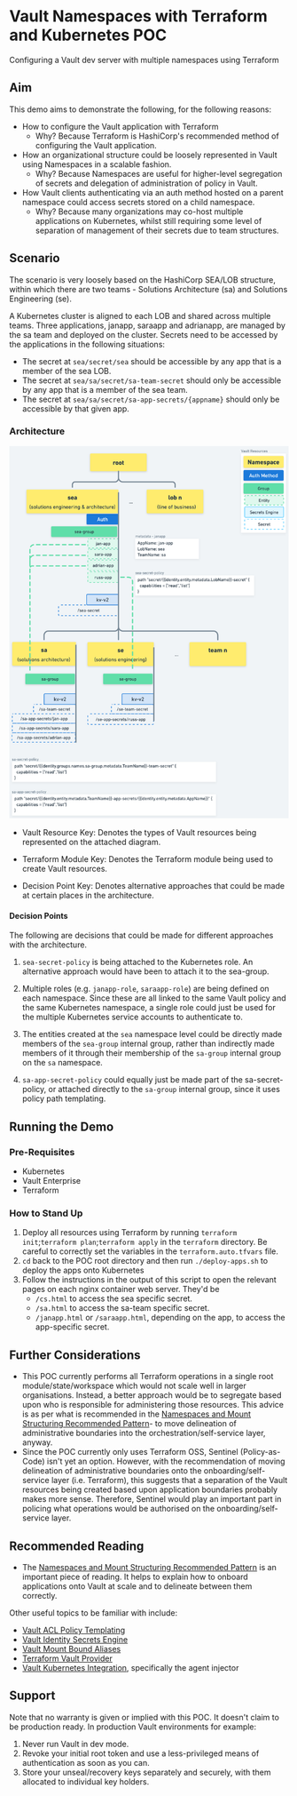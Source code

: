 # Vault Namespaces with Terraform and Kubernetes POC

Configuring a Vault dev server with multiple namespaces using Terraform

## Aim

This demo aims to demonstrate the following, for the following reasons:

* How to configure the Vault application with Terraform
  * Why? Because Terraform is HashiCorp's recommended method of configuring the Vault application.
* How an organizational structure could be loosely represented in Vault using Namespaces in a scalable fashion.
  * Why? Because Namespaces are useful for higher-level segregation of secrets and delegation of administration of policy in Vault.
* How Vault clients authenticating via an auth method hosted on a parent namespace could access secrets stored on a child namespace.
  * Why? Because many organizations may co-host multiple applications on Kubernetes, whilst still requiring some level of separation of management of their secrets due to team structures.

## Scenario

The scenario is very loosely based on the HashiCorp SEA/LOB structure, within which there are two teams - Solutions Architecture (sa) and Solutions Engineering (se).

A Kubernetes cluster is aligned to each LOB and shared across multiple teams. Three applications, janapp, saraapp and adrianapp, are managed by the sa team and deployed on the cluster. Secrets need to be accessed by the applications in the following situations:

* The secret at `sea/secret/sea` should be accessible by any app that is a member of the sea LOB.
* The secret at `sea/sa/secret/sa-team-secret` should only be accessible by any app that is a member of the sea team.
* The secret at `sea/sa/secret/sa-app-secrets/{appname}` should only be accessible by that given app.

### Architecture

![Vault Namespace Layout created by this POC](assets/vault_k8s_ns_tf_arch.png)

* Vault Resource Key: Denotes the types of Vault resources being represented on the attached diagram.

* Terraform Module Key: Denotes the Terraform module being used to create Vault resources.

* Decision Point Key: Denotes alternative approaches that could be made at certain places in the architecture.

#### Decision Points

The following are decisions that could be made for different approaches with the architecture.

1. `sea-secret-policy` is being attached to the Kubernetes role. An alternative approach would have been to attach it to the sea-group.

2. Multiple roles (e.g. `janapp-role`, `saraapp-role`) are being defined on each namespace. Since these are all linked to the same Vault policy and the same Kubernetes 
namespace, a single role could just be used for the multiple Kubernetes service accounts to authenticate to.

3. The entities created at the `sea` namespace level could be directly made members of the `sea-group` internal group, rather than indirectly made members of it through 
their membership of the `sa-group` internal group on the `sa` namespace.

4. `sa-app-secret-policy` could equally just be made part of the sa-secret-policy, or attached directly to the `sa-group` internal group, since it uses policy path templating.

## Running the Demo

### Pre-Requisites

* Kubernetes
* Vault Enterprise
* Terraform

### How to Stand Up

1. Deploy all resources using Terraform by running `terraform init`;`terraform plan`;`terraform apply` in the `terraform` directory. Be careful to correctly set the variables in the `terraform.auto.tfvars` file.
2. `cd` back to the POC root directory and then run `./deploy-apps.sh` to deploy the apps onto Kubernetes
3. Follow the instructions in the output of this script to open the relevant pages on each nginx container web server. They'd be
    * `/cs.html` to access the sea specific secret.
    * `/sa.html` to access the sa-team specific secret.
    * `/janapp.html` or `/saraapp.html`, depending on the app, to access the app-specific secret.

## Further Considerations

* This POC currently performs all Terraform operations in a single root module/state/workspace which would not scale well in larger organisations. Instead, a better approach would be to segregate based upon 
  who is responsible for administering those resources. This advice is as per what is recommended in the [Namespaces and Mount Structuring Recommended Pattern](https://learn.hashicorp.com/tutorials/vault/namespace-structure)- to move delineation of administrative boundaries into the orchestration/self-service layer, anyway.
* Since the POC currently only uses Terraform OSS, Sentinel (Policy-as-Code) isn't yet an option. However, with the recommendation of moving delineation of administrative boundaries onto the onboarding/self-service layer (i.e. Terraform), this suggests that a separation of the Vault resources being created based upon application boundaries probably makes more sense. Therefore, Sentinel would play an important part in policing what operations would be authorised on the onboarding/self-service layer.

## Recommended Reading

* The [Namespaces and Mount Structuring Recommended Pattern](https://learn.hashicorp.com/tutorials/vault/namespace-structure) is an important piece of reading. It helps to explain how to onboard applications onto Vault at scale and to delineate between them correctly.

Other useful topics to be familiar with include:

* [Vault ACL Policy Templating](https://learn.hashicorp.com/tutorials/vault/policy-templating)
* [Vault Identity Secrets Engine](https://www.vaultproject.io/docs/secrets/identity)
* [Vault Mount Bound Aliases](https://www.vaultproject.io/docs/concepts/identity#mount-bound-aliases)
* [Terraform Vault Provider](https://registry.terraform.io/providers/hashicorp/vault/latest/docs)
* [Vault Kubernetes Integration](https://www.vaultproject.io/docs/platform/k8s), specifically the agent injector

## Support

Note that no warranty is given or implied with this POC. It doesn't claim to be production ready. In production Vault environments for example:

1. Never run Vault in dev mode.
2. Revoke your initial root token and use a less-privileged means of authentication as soon as you can.
3. Store your unseal/recovery keys separately and securely, with them allocated to individual key holders.